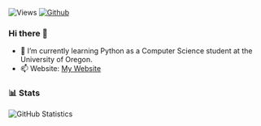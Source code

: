 ![Views](https://komarev.com/ghpvc/?username=bdeweesevans&theme=vue)
[![Github](https://img.shields.io/github/followers/bdeweesevans?label=Follow&style=social&theme=vue)](https://github.com/bdeweesevans)

### Hi there 👋
- 🌱 I’m currently learning Python as a Computer Science student at the University of Oregon.
- 📫 Website: <a href="https://www.bdeweesevans.com" target="_blank" rel="noopener noreferrer">My Website</a>

### 📊 Stats
![GitHub Statistics](https://github-readme-stats.vercel.app/api?username=bdeweesevans&count_private=true&show_icons=true&theme=vue)
